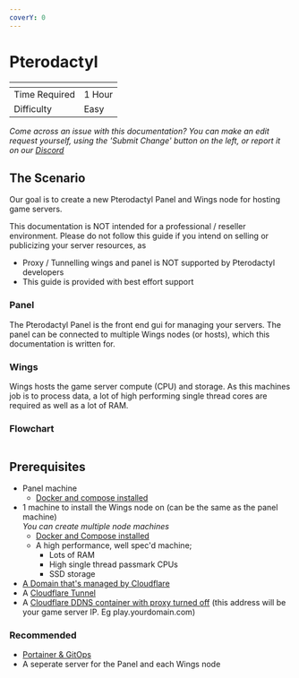 ```yaml
---
coverY: 0
---
```


# Pterodactyl

<table data-view="cards"><thead><tr><th></th><th></th></tr></thead><tbody><tr><td>Time Required</td><td>1 Hour</td></tr><tr><td>Difficulty</td><td>Easy</td></tr></tbody></table>

_Come across an issue with this documentation? You can make an edit request yourself, using the 'Submit Change' button on the left, or report it on our_ [_Discord_](https://discord.agamersgrind.com)

## The Scenario

Our goal is to create a new Pterodactyl Panel and Wings node for hosting game servers.

This documentation is NOT intended for a professional / reseller environment. Please do not follow this guide if you intend on selling or publicizing your server resources, as

* Proxy / Tunnelling wings and panel is NOT supported by Pterodactyl developers
* This guide is provided with best effort support

### Panel

The Pterodactyl Panel is the front end gui for managing your servers. The panel can be connected to multiple Wings nodes (or hosts), which this documentation is written for.

### Wings

Wings hosts the game server compute (CPU) and storage. As this machines job is to process data, a lot of high performing single thread cores are required as well as a lot of RAM.

### Flowchart

<figure><img src="https://4115153834-files.gitbook.io/~/files/v0/b/gitbook-x-prod.appspot.com/o/spaces%2F6s9LbmHPE41U6jxE7Mp6%2Fuploads%2FLIrMkgJVCxZY3X6E6Z20%2Ffile.excalidraw.svg?alt=media&#x26;token=492c8a46-ed18-4945-a4b2-b34ff40cbdf4" alt=""><figcaption></figcaption></figure>

## Prerequisites

* Panel machine
  * [Docker and compose installed](https://docs.docker.com/engine/install/ubuntu/)
* 1 machine to install the Wings node on (can be the same as the panel machine)\
  _You can create multiple node machines_
  * [Docker and Compose installed](https://docs.docker.com/engine/install/ubuntu/)
  * A high performance, well spec'd machine;
    * Lots of RAM
    * High single thread passmark CPUs
    * SSD storage
* [A Domain that's managed by Cloudflare](../cloudflare/domains.md)
* A [Cloudflare Tunnel](../cloudflare/tunnel/)&#x20;
* A [Cloudflare DDNS container with proxy turned off](../cloudflare/dynamic-dns.md) (this address will be your game server IP. Eg play.yourdomain.com)

### Recommended

* [Portainer & GitOps](../portainer-and-gitops/)
* A seperate server for the Panel and each Wings node
